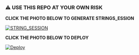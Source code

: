 
### ⚠️ USE THIS REPO AT YOUR OWN RISK



**CLICK THE PHOTO BELOW TO GENERATE STRINGS_ESSION**



[![STRING_SESSION](https://telegra.ph/file/012e02bec79baa81490ee.jpg)](https://MODDED-FRIDAY.leobrownlee.repl.run)


**CLICK THE PHOTO BELOW TO DEPLOY**


[![Deploy](https://telegra.ph/file/7cf8df5c4ab7f6ae24f37.jpg)](https://heroku.com/deploy?template=https://github.com/leobrownlee/FRIDAY)
